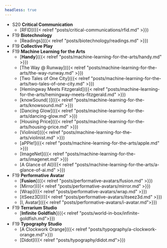 ```yaml
---
headless: true
---
```


- S20 **Critical Communication**
  - [RFID]({{< relref "posts/critical-communications/rfid.md" >}})
- F19 **Biotechnology**
  - [Readings]({{< relref "posts/biotechnology/readings.md" >}})
- F19 **Collective Play**
- F19 **Machine Learning for the Arts**
  - [**Handy**]({{< relref "posts/machine-learning-for-the-arts/handy.md" >}})
  - [The Way @ Runway]({{< relref "posts/machine-learning-for-the-arts/the-way-runway.md" >}})
  - [Two Tales of One City]({{< relref "posts/machine-learning-for-the-arts/two-tales-of-one-city.md" >}})
  - [Hemingway Meets Fitzgerald]({{< relref "posts/machine-learning-for-the-arts/hemingway-meets-fitzgerald.md" >}})
  - [knowSound( )]({{< relref "posts/machine-learning-for-the-arts/knowsound.md" >}})
  - [Dancing Glow]({{< relref "posts/machine-learning-for-the-arts/dancing-glow.md" >}})
  - [Housing Price]({{< relref "posts/machine-learning-for-the-arts/housing-price.md" >}})
  - [Violinist]({{< relref "posts/machine-learning-for-the-arts/violinist.md" >}})
  - [aPPle!]({{< relref "posts/machine-learning-for-the-arts/apple.md" >}})
  - [ImageNet]({{< relref "posts/machine-learning-for-the-arts/imagenet.md" >}})
  - [A Glance of AI]({{< relref "posts/machine-learning-for-the-arts/a-glance-of-ai.md" >}})
- F19 **Performative Avatar**
  - [**Fusion**]({{< relref "posts/performative-avatars/fusion.md" >}})
  - [Mirror]({{< relref "posts/performative-avatars/mirror.md" >}})
  - [Wrap]({{< relref "posts/performative-avatars/wrap.md" >}})
  - [itSeez3D]({{< relref "posts/performative-avatars/itseez3d.md" >}})
  - [I, Avatar]({{< relref "posts/performative-avatars/i-avatar.md">}})
- F19 **Terrarium Studio**
  - [**Infinite Goldfish**]({{< relref "posts/world-in-box/infinite-goldfish.md">}})
- F19 **Typography Studio**
  - [A Clockwork Orange]({{< relref "posts/typography/a-clockwork-orange.md">}})
  - [Didot]({{< relref "posts/typography/didot.md">}})
